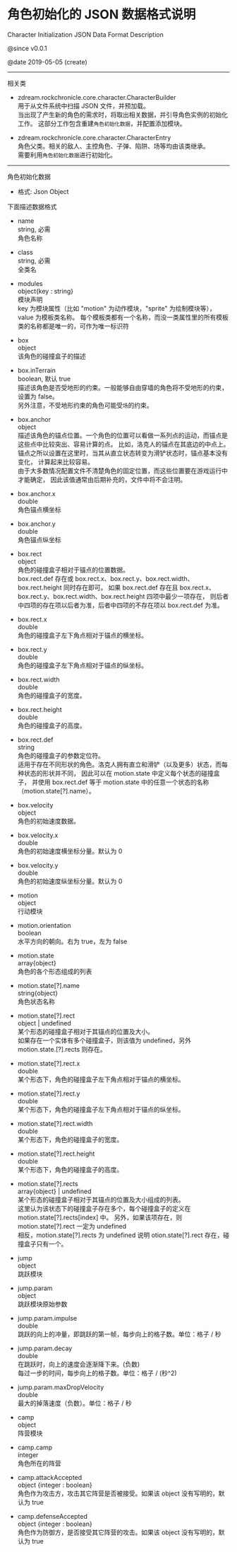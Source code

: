 
#	角色初始化的 JSON 数据格式说明
Character Initialization JSON Data Format Description

@since v0.0.1

@date 2019-05-05 (create)

---

相关类

*	zdream.rockchronicle.core.character.CharacterBuilder
	<br/>用于从文件系统中扫描 JSON 文件，并预加载。
	<br/>当出现了产生新的角色的需求时，将取出相关数据，并引导角色实例的初始化工作。
	这部分工作包含重建``角色初始化数据``，并配置添加模块。
	
*	zdream.rockchronicle.core.character.CharacterEntry
	<br/>角色父类。相关的敌人、主控角色、子弹、陷阱、场等均由该类继承。
	<br/>需要利用``角色初始化数据``进行初始化。

---

角色初始化数据

*	格式: Json Object

下面描述数据格式

*	name
	<br/>string, 必需
	<br/>角色名称

*	class
	<br/>string, 必需
	<br/>全类名
	
*	modules
	<br/>object{key : string}
	<br/>模块声明
	<br/>key 为模块属性（比如 "motion" 为动作模块，"sprite" 为绘制模块等），value 为模板类名称。
	每个模板类都有一个名称，而没一类属性里的所有模板类的名称都是唯一的，可作为唯一标识符

*	box
	<br/>object
	<br/>该角色的碰撞盒子的描述
	
*	box.inTerrain
	<br/>boolean, 默认 true
	<br/>描述该角色是否受地形的约束。一般能够自由穿墙的角色将不受地形的约束，设置为 false。
	<br/>另外注意，不受地形约束的角色可能受``场``的约束。
	
*	box.anchor
	<br/>object
	<br/>描述该角色的锚点位置。一个角色的位置可以看做一系列点的运动，而锚点是这些点中比较突出、容易计算的点。
	比如，洛克人的锚点在其底边的中点上。锚点之所以设置在这里时，当其从直立状态转变为滑铲状态时，锚点基本没有变化，
	计算起来比较容易。
	<br/>由于大多数情况配置文件不清楚角色的固定位置，而这些位置要在游戏运行中才能确定，
	因此该值通常由后期补充的，文件中将不会注明。
	
*	box.anchor.x
	<br/>double
	<br/>角色锚点横坐标
	
*	box.anchor.y
	<br/>double
	<br/>角色锚点纵坐标
	
*	box.rect
	<br/>object
	<br/>角色的碰撞盒子相对于锚点的位置数据。
	<br/>box.rect.def 存在或 box.rect.x、box.rect.y、box.rect.width、box.rect.height 同时存在即可。
	如果 box.rect.def 存在且 box.rect.x、box.rect.y、box.rect.width、box.rect.height 四项中最少一项存在，
	则后者中四项的存在项以后者为准，后者中四项的不存在项以 box.rect.def 为准。

*	box.rect.x
	<br/>double
	<br/>角色的碰撞盒子左下角点相对于锚点的横坐标。

*	box.rect.y
	<br/>double
	<br/>角色的碰撞盒子左下角点相对于锚点的纵坐标。

*	box.rect.width
	<br/>double
	<br/>角色的碰撞盒子的宽度。

*	box.rect.height
	<br/>double
	<br/>角色的碰撞盒子的高度。

*	box.rect.def
	<br/>string
	<br/>角色的碰撞盒子的参数定位符。
	<br/>适用于存在不同形状的角色。洛克人拥有直立和滑铲（以及更多）状态，而每种状态的形状并不同，
	因此可以在 motion.state 中定义每个状态的碰撞盒子，
	并使用 box.rect.def 等于 motion.state 中的任意一个状态的名称（motion.state[?].name）。
	
*	box.velocity
	<br/>object
	<br/>角色的初始速度数据。

*	box.velocity.x
	<br/>double
	<br/>角色的初始速度横坐标分量。默认为 0

*	box.velocity.y
	<br/>double
	<br/>角色的初始速度纵坐标分量。默认为 0

*	motion
	<br/>object
	<br/>行动模块

*	motion.orientation
	<br/>boolean
	<br/>水平方向的朝向。右为 true，左为 false

*	motion.state
	<br/>array{object}
	<br/>角色的各个形态组成的列表
	
*	motion.state[?].name
	<br/>string{object}
	<br/>角色状态名称

*	motion.state[?].rect
	<br/>object | undefined
	<br/>某个形态的碰撞盒子相对于其锚点的位置及大小。
	<br/>如果存在一个实体有多个碰撞盒子，则该值为 undefined，另外 motion.state.[?].rects 则存在。

*	motion.state[?].rect.x
	<br/>double
	<br/>某个形态下，角色的碰撞盒子左下角点相对于锚点的横坐标。

*	motion.state[?].rect.y
	<br/>double
	<br/>某个形态下，角色的碰撞盒子左下角点相对于锚点的纵坐标。

*	motion.state[?].rect.width
	<br/>double
	<br/>某个形态下，角色的碰撞盒子的宽度。

*	motion.state[?].rect.height
	<br/>double
	<br/>某个形态下，角色的碰撞盒子的高度。

*	motion.state[?].rects
	<br/>array{object} | undefined
	<br/>某个形态的碰撞盒子相对于其锚点的位置及大小组成的列表。
	<br/>这里认为该状态下的碰撞盒子存在多个，每个碰撞盒子的定义在 motion.state[?].rects[index] 中。
	另外，如果该项存在，则 motion.state[?].rect 一定为 undefined
	<br/>相反，motion.state[?].rects 为 undefined 说明 
	otion.state[?].rect 存在，碰撞盒子只有一个。
	
*	jump
	<br/>object
	<br/>跳跃模块
	
*	jump.param
	<br/>object
	<br/>跳跃模块原始参数
	
*	jump.param.impulse
	<br/>double
	<br/>跳跃的向上的冲量，即跳跃的第一帧，每步向上的格子数。单位：格子 / 秒
	
*	jump.param.decay
	<br/>double
	<br/>在跳跃时，向上的速度会逐渐降下来。(负数)
	<br/>每过一步的时间，每步向上的格子数。单位：格子 / (秒^2)
	
*	jump.param.maxDropVelocity
	<br/>double
	<br/>最大的掉落速度（负数）。单位：格子 / 秒
	
*	camp
	<br/>object
	<br/>阵营模块
	
*	camp.camp
	<br/>integer
	<br/>角色所在的阵营
	
*	camp.attackAccepted
	<br/>object {integer : boolean}
	<br/>角色作为攻击方，攻击其它阵营是否被接受。如果该 object 没有写明的，默认为 true
	
*	camp.defenseAccepted
	<br/>object {integer : boolean}
	<br/>角色作为防御方，是否接受其它阵营的攻击。如果该 object 没有写明的，默认为 true

